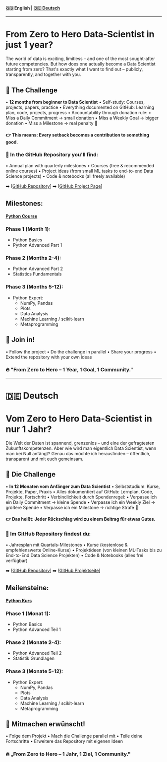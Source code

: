 #### 🇬🇧 English | [🇩🇪 Deutsch](#-deutsch)

---

# From Zero to Hero Data-Scientist in just 1 year?

The world of data is exciting, limitless – and one of the most sought-after future competencies. But how does one actually become a Data Scientist starting from zero? That's exactly what I want to find out – publicly, transparently, and together with you.

## 🎯 The Challenge
• **12 months from beginner to Data Scientist**
• Self-study: Courses, projects, papers, practice
• Everything documented on GitHub: Learning plan, code, projects, progress
• Accountability through donation rule:
  • Miss a Daily Commitment → small donation
  • Miss a Weekly Goal → bigger donation
  • Miss a Milestone → real penalty 💸

#### 👉 This means: Every setback becomes a contribution to something good.

### 📂 In the GitHub Repository you'll find:
• Annual plan with quarterly milestones
• Courses (free & recommended online courses)
• Project ideas (from small ML tasks to end-to-end Data Science projects)
• Code & notebooks (all freely available)

➡️ [[GitHub Repository](https://github.com/sijadev/data-science-learning)]
➡️ [[GitHub Project Page](https://sijadev.github.io/data-science-learning/)]

## Milestones:
#### [Python Course](./course/python_course.md)

### Phase 1 (Month 1):
- Python Basics
- Python Advanced Part 1

### Phase 2 (Months 2-4):
- Python Advanced Part 2
- Statistics Fundamentals

### Phase 3 (Months 5-12):
- Python Expert:
  - NumPy, Pandas
  - Plots
  - Data Analysis
  - Machine Learning / scikit-learn
  - Metaprogramming

## 🙌 Join in!

• Follow the project
• Do the challenge in parallel
• Share your progress
• Extend the repository with your own ideas

### 🔥 "From Zero to Hero – 1 Year, 1 Goal, 1 Community."

---

# 🇩🇪 Deutsch

# Vom Zero to Hero Data-Scientist in nur 1 Jahr?

Die Welt der Daten ist spannend, grenzenlos – und eine der gefragtesten Zukunftskompetenzen. Aber wie wird man eigentlich Data Scientist, wenn man bei Null anfängt? Genau das möchte ich herausfinden – öffentlich, transparent und mit euch gemeinsam.

## 🎯 Die Challenge
• **In 12 Monaten vom Anfänger zum Data Scientist**
• Selbststudium: Kurse, Projekte, Paper, Praxis
• Alles dokumentiert auf GitHub: Lernplan, Code, Projekte, Fortschritt
• Verbindlichkeit durch Spendenregel:
  • Verpasse ich ein Daily Commitment → kleine Spende
  • Verpasse ich ein Weekly Ziel → größere Spende
  • Verpasse ich ein Milestone → richtige Strafe 💸

#### 👉 Das heißt: Jeder Rückschlag wird zu einem Beitrag für etwas Gutes.

### 📂 Im GitHub Repository findest du:
• Jahresplan mit Quartals-Milestones
• Kurse (kostenlose & empfehlenswerte Online-Kurse)
• Projektideen (von kleinen ML-Tasks bis zu End-to-End Data Science Projekten)
• Code & Notebooks (alles frei verfügbar)

➡️ [[GitHub Repository](https://github.com/sijadev/data-science-learning)]
➡️ [[GitHub Projektseite](https://sijadev.github.io/data-science-learning/)]

## Meilensteine:
#### [Python Kurs](./course/python_course.md)

### Phase 1 (Monat 1):
- Python Basics
- Python Advanced Teil 1

### Phase 2 (Monate 2-4):
- Python Advanced Teil 2
- Statistik Grundlagen

### Phase 3 (Monate 5-12):
- Python Expert:
  - NumPy, Pandas
  - Plots
  - Data Analysis
  - Machine Learning / scikit-learn
  - Metaprogramming

## 🙌 Mitmachen erwünscht!

• Folge dem Projekt
• Mach die Challenge parallel mit
• Teile deine Fortschritte
• Erweitere das Repository mit eigenen Ideen

### 🔥 „From Zero to Hero – 1 Jahr, 1 Ziel, 1 Community."